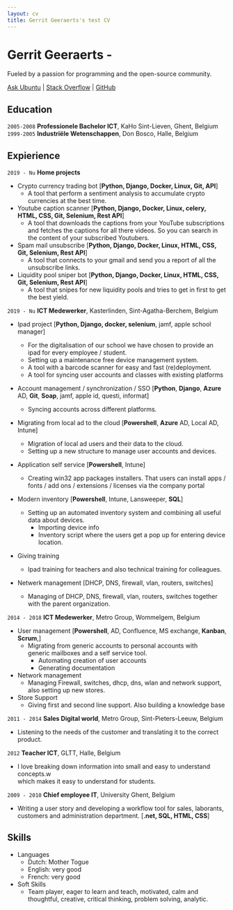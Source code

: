 ```yaml
---
layout: cv
title: Gerrit Geeraerts's test CV
---
```


# Gerrit Geeraerts -  
Fueled by a passion for programming and the open-source community.  

<div id="webaddress"><a href="https://askubuntu.com/users/1097288/gerrit-geeraerts?tab=profile">Ask Ubuntu</a> | <a href="https://stackoverflow.com/users/10213635/gerrit-geeraerts?tab=profile">Stack Overflow</a> | <a href="https://github.com/GerritGeeraerts">GitHub</a></div>

## Education  

`2005-2008` **Professionele Bachelor ICT**, KaHo Sint-Lieven, Ghent, Belgium  
`1999-2005` **Industriële Wetenschappen**, Don Bosco, Halle, Belgium  
## Expierience  
`2019 - Nu` **Home projects**  
* Crypto currency trading bot [**Python, Django, Docker, Linux, Git, API**]
	* A tool that perform a sentiment analysis to accumulate crypto currencies at the best time.   
* Youtube caption scanner [**Python, Django, Docker, Linux, celery, HTML, CSS, Git, Selenium, Rest API**]  
	* A tool that downloads the captions from your YouTube subscriptions and fetches the captions for all there videos. So you can search in the content of your subscribed Youtubers. 
* Spam mail unsubscribe [**Python, Django, Docker, Linux, HTML, CSS, Git, Selenium, Rest API**]
	* A tool that connects to your gmail and send you a report of all the unsubscribe links.   
* Liquidity pool sniper bot [**Python, Django, Docker, Linux, HTML, CSS, Git, Selenium, Rest API**]
	* A tool that snipes for new liquidity pools and tries to get in first to get the best yield. 
  
`2019 - Nu` **ICT Medewerker**, Kasterlinden, Sint-Agatha-Berchem, Belgium  
* Ipad project [**Python,  Django, docker, selenium**, jamf, apple school manager]
	* For the digitalisation of our school we have chosen to provide an ipad for every employee / student.  
	* Setting up a maintenance free device management system.
	* A tool with a barcode scanner for easy and fast (re)deployment. 
	* A tool for syncing user accounts and classes with existing platforms
* Account management / synchronization / SSO [**Python**, **Django**, **Azure** AD, **Git**, **Soap**, jamf, apple id, questi, informat]
	* Syncing accounts across different platforms.

* Migrating from local ad to the cloud [**Powershell**, **Azure** AD, Local AD, Intune]
	* Migration of local ad users and their data to the cloud. 
	* Setting up a new structure to manage user accounts and devices.

* Application self service [**Powershell**, Intune]
	* Creating win32 app packages installers. That users can install apps / fonts / add ons / extensions / licenses via the company portal 

* Modern inventory  [**Powershell**, Intune, Lansweeper, **SQL**]
	* Setting up an automated inventory system and combining all useful data about devices.  
		* Importing device info 		
		* Inventory script where the users get a pop up for entering device location.
* Giving training  
	* Ipad training for teachers and also technical training for colleagues.  
* Netwerk management [DHCP, DNS, firewall, vlan, routers, switches] 
	* Managing of DHCP, DNS, firewall, vlan, routers, switches together with the parent organization.  

`2014 - 2018` **ICT Medewerker**, Metro Group, Wommelgem, Belgium  
* User management [**Powershell**, AD, Confluence, MS exchange, **Kanban**, **Scrum**,]
	* Migrating from generic accounts to personal accounts with  
	  generic mailboxes and a self service tool.  
		* Automating creation of user accounts  
		* Generating documentation  
* Network management  
	* Managing Firewall, switches, dhcp, dns, wlan and network support, also setting up new stores.  
* Store Support  
	* Giving first and second line support. Also building a knowledge base

`2011 - 2014` **Sales Digital world**, Metro Group, Sint-Pieters-Leeuw, Belgium  
* Listening to the needs of the customer and translating it to the correct product.

`2012` **Teacher ICT**, GLTT, Halle, Belgium  
* I love breaking down information into small and easy to understand concepts.w  
  which makes it easy to understand for students.

`2009 - 2010` **Chief employee IT**, University Ghent, Belgium  
* Writing a user story and developing a workflow tool for sales, laborants, customers and administration department. [**.net, SQL, HTML, CSS**]
## Skills  
* Languages  
	* Dutch: Mother Togue  
	* English: very good  
	* French: very good  
* Soft Skills  
	* Team player, eager to learn and teach, motivated, calm and thoughtful, creative, critical thinking, problem solving, analytic.  


<!-- ### Footer

Last updated: May 2013 -->
 
